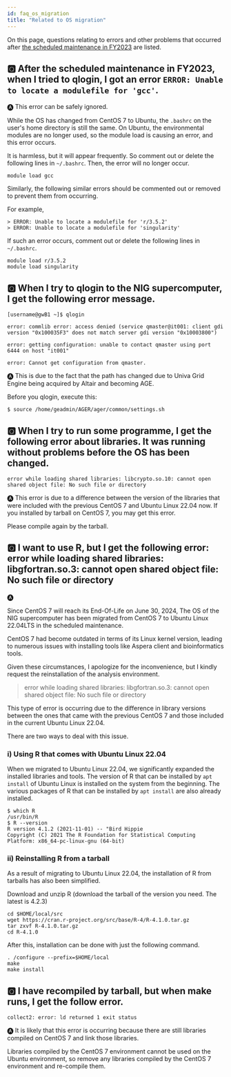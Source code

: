 ```yaml
---
id: faq_os_migration
title: "Related to OS migration"
---
```


On this page, questions relating to errors and other problems that occurred after [<u>the scheduled maintenance in FY2023</u>](/blog/2023-11-24-scheduled-maintenance/) are listed.

## &#x1F180; After the scheduled maintenance in FY2023, when I tried to qlogin, I got an error `ERROR: Unable to locate a modulefile for 'gcc'`.

&#x1F150; This error can be safely ignored.

While the OS has changed from CentOS 7 to Ubuntu, the `.bashrc` on the user's home directory is still the same.
On Ubuntu, the environmental modules are no longer used, so the module load is causing an error, and this error occurs.

It is harmless, but it will appear frequently. So comment out or delete the following lines in `~/.bashrc`. Then, the error will no longer occur.

```
module load gcc
```

Similarly, the following similar errors should be commented out or removed to prevent them from occurring.

For example,

```
> ERROR: Unable to locate a modulefile for 'r/3.5.2'
> ERROR: Unable to locate a modulefile for 'singularity'
```

If such an error occurs, comment out or delete the following lines in `~/.bashrc`.

```
module load r/3.5.2
module load singularity
```

## &#x1F180; When I try to qlogin to the NIG supercomputer, I get the following error message.
```
[username@gwB1 ~]$ qlogin

error: commlib error: access denied (service qmaster@it001: client gdi version "0x100035F3" does not match server gdi version "0x10003800")

error: getting configuration: unable to contact qmaster using port 6444 on host "it001"

error: Cannot get configuration from qmaster.
```

&#x1F150; This is due to the fact that the path has changed due to Univa Grid Engine being acquired by Altair and becoming AGE.

Before you qlogin, execute this:
```
$ source /home/geadmin/AGER/ager/common/settings.sh
```



## &#x1F180; When I try to run some programme, I get the following error about libraries. It was running without problems before the OS has been changed.
```
error while loading shared libraries: libcrypto.so.10: cannot open shared object file: No such file or directory
```

&#x1F150; This error is due to a difference between the version of the libraries that were included with the previous CentOS 7 and Ubuntu Linux 22.04 now. If you installed by tarball on CentOS 7, you may get this error.

Please compile again by the tarball.


## &#x1F180; I want to use R, but I get the following error: error while loading shared libraries: libgfortran.so.3: cannot open shared object file: No such file or directory

&#x1F150;

Since CentOS 7 will reach its End-Of-Life on June 30, 2024, 
The OS of the NIG supercomputer has been migrated from CentOS 7 to Ubuntu Linux 22.04LTS in the scheduled maintenance.

CentOS 7 had become outdated in terms of its Linux kernel version, leading to numerous issues with installing tools like Aspera client and bioinformatics tools.

Given these circumstances, I apologize for the inconvenience, but I kindly request the reinstallation of the analysis environment.

> error while loading shared libraries: libgfortran.so.3: cannot open shared object file: No such file or directory

This type of error is occurring due to the difference in library versions between the ones that came with the previous CentOS 7 and those included in the current Ubuntu Linux 22.04.


There are two ways to deal with this issue.

### i) Using R that comes with Ubuntu Linux 22.04

When we migrated to Ubuntu Linux 22.04, we significantly expanded the installed libraries and tools.
The version of R that can be installed by `apt install` of Ubuntu Linux is installed on the system from the beginning.
The various packages of R that can be installed by `apt install` are also already installed.

```
$ which R
/usr/bin/R
$ R --version
R version 4.1.2 (2021-11-01) -- "Bird Hippie
Copyright (C) 2021 The R Foundation for Statistical Computing
Platform: x86_64-pc-linux-gnu (64-bit)
```


### ii) Reinstalling R from a tarball

As a result of migrating to Ubuntu Linux 22.04, the installation of R from tarballs has also been simplified.


Download and unzip R (download the tarball of the version you need. The latest is 4.2.3)

```
cd $HOME/local/src
wget https://cran.r-project.org/src/base/R-4/R-4.1.0.tar.gz
tar zxvf R-4.1.0.tar.gz
cd R-4.1.0
```

After this, installation can be done with just the following command.

```
. /configure --prefix=$HOME/local
make
make install
```

## &#x1F180; I have recompiled by tarball, but when make runs, I get the follow error.
```
collect2: error: ld returned 1 exit status
```


&#x1F150; It is likely that this error is occurring because there are still libraries compiled on CentOS 7 and link those libraries.

Libraries compiled by the CentOS 7 environment cannot be used on the Ubuntu environment, so remove any libraries compiled by the CentOS 7 environment and re-compile them.

